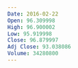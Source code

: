 ```yaml
---
Date: 2016-02-22
Open: 96.309998
High: 96.900002
Low: 95.919998
Close: 96.879997
Adj Close: 93.038086
Volume: 34280800
---
```

